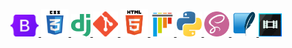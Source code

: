 <p align="left"> <a href="https://www.soldankpp.com/" target="_blank" rel="noreferrer">
<img src="https://github.com/YETIx86/YETIx86/blob/main/images/bootstrap.png?raw=true" title="Bootstrap" alt="Bootstrap" width="45" height="35"/>
<img src="https://github.com/YETIx86/YETIx86/blob/main/images/css3.png?raw=true" title="CSS3" alt="CSS3" width="44" height="44"/>
<img src="https://github.com/YETIx86/YETIx86/blob/main/images/django.png?raw=true" title="Django" alt="Django" width="31" height="36"/>
<img src="https://github.com/YETIx86/YETIx86/blob/main/images/git.png?raw=true" title="Git" alt="Git" width="40" height="40"/>
<img src="https://github.com/YETIx86/YETIx86/blob/main/images/html5.png?raw=true" title="HTML5" alt="HTML5" width="44" height="44"/>
<img src="https://github.com/YETIx86/YETIx86/blob/main/images/pytest.png?raw=true" title="pytest" alt="pytest" width="38" height="38"/>
<img src="https://github.com/YETIx86/YETIx86/blob/main/images/python.png?raw=true" title="Python" alt="Python" width="40" height="40"/>
<img src="https://github.com/YETIx86/YETIx86/blob/main/images/sass.png?raw=true" title="SASS" alt="SASS" width="40" height="40"/>
<img src="https://github.com/YETIx86/YETIx86/blob/main/images/sqlite.png?raw=true" title="SQLite" alt="SQLite" width="40" height="40"/>
<img src="https://github.com/YETIx86/YETIx86/blob/main/images/vegaspro.png?raw=true" title="Vegas Pro" alt="Vegas Pro" width="37" height="37"/>
